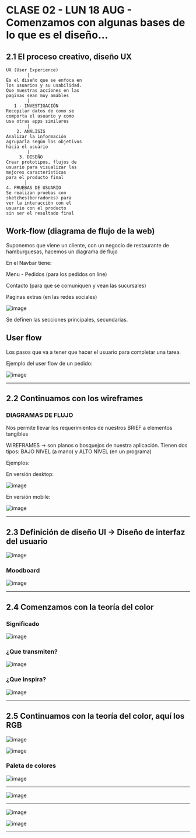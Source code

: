# CLASE 02 - LUN 18 AUG -  Comenzamos con algunas bases de lo que es el diseño...


## 2.1 El proceso creativo, diseño UX

```
UX (User Experience)
        |
Es el diseño que se enfoca en
los usuarios y su usabilidad.
Que nuestras acciones en las
paginas sean muy amables
        |
   1 - INVESTIGACIÓN
Recopilar datos de como se
comporta el usuario y como
usa otras apps similares
        |
    2. ANÁLISIS
Analizar la información
agruparla según los objetivos
hacia el usuario
        |
     3. DISEÑO
Crear prototipos, flujos de
usuario para visualizar las
mejores características
para el producto final
       |
4. PRUEBAS DE USUARIO
Se realizan pruebas con
sketches(borradores) para
ver la interacciòn con el
usuario con el producto
sin ser el resultado final
```    



## Work-flow (diagrama de flujo de la web)

Suponemos que viene un cliente, con un negocio de restaurante de hamburguesas, hacemos un diagrama de flujo

En el Navbar tiene: 

Menu - Pedidos (para los pedidos on line) 

Contacto (para que se comuniquen y vean las sucursales) 

Paginas extras (en las redes sociales)

![image](https://github.com/eugenia1984/UTN-FRSR-Programacion/assets/72580574/d146893a-e07e-40bf-baff-d9e6157e2243)

Se definen las secciones principales, secundarias.

## User flow

Los pasos que va a tener que hacer el usuario para completar una tarea.

Ejemplo del user flow de un pedido:

![image](https://github.com/eugenia1984/UTN-FRSR-Programacion/assets/72580574/5c3ab607-6a4a-420b-a9fb-8ed6a4b3d610)


---

## 2.2 Continuamos con los wireframes

### DIAGRAMAS DE FLUJO

Nos permite llevar los requerimientos de nuestros BRIEF a elementos tangibles

WIREFRAMES -> son planos o bosquejos de nuestra aplicación. Tienen dos tipos: BAJO NIVEL (a mano) y ALTO NIVEL (en un programa)



Ejemplos:

En versión desktop: 

![image](https://github.com/eugenia1984/UTN-FRSR-Programacion/assets/72580574/4fc4e920-50ba-4cb6-a25f-61b0323eb6d2)

En versión mobile:


![image](https://github.com/eugenia1984/UTN-FRSR-Programacion/assets/72580574/6281f646-1c2f-4985-a8cc-baf0cd3e529e)

---

## 2.3 Definición de diseño UI -> Diseño de interfaz del usuario


![image](https://github.com/eugenia1984/UTN-FRSR-Programacion/assets/72580574/321f3aa2-5621-4bbe-b929-ecf7e6c7795c)


### Moodboard


![image](https://github.com/eugenia1984/UTN-FRSR-Programacion/assets/72580574/1d827226-8ace-44ae-8ec9-55030e137da3)


---

## 2.4 Comenzamos con la teoría del color


### Significado


![image](https://github.com/eugenia1984/UTN-FRSR-Programacion/assets/72580574/be7246d5-29b4-4eb2-b34e-23b593ce339e)

### ¿Que transmiten?

![image](https://github.com/eugenia1984/UTN-FRSR-Programacion/assets/72580574/270cffbe-621c-4e8d-9286-1df911d8db13)

### ¿Que inspira?

![image](https://github.com/eugenia1984/UTN-FRSR-Programacion/assets/72580574/086038d4-8db5-4eea-8769-42a61cf60ee0)


---

## 2.5 Continuamos con la teoría del color, aquí los RGB

![image](https://github.com/eugenia1984/UTN-FRSR-Programacion/assets/72580574/c9014640-6a0e-4aee-a80c-4de9dabd4075)

![image](https://github.com/eugenia1984/UTN-FRSR-Programacion/assets/72580574/ae7e7ff6-7050-483d-900a-7bf833ae2975)


### Paleta de colores

![image](https://github.com/eugenia1984/UTN-FRSR-Programacion/assets/72580574/a6b1fdee-bb3f-4e2b-8c48-549e554d62d4)

---


![image](https://github.com/eugenia1984/UTN-FRSR-Programacion/assets/72580574/6c65c7e0-70af-4161-ae5e-9a42badaa705)

---

![image](https://github.com/eugenia1984/UTN-FRSR-Programacion/assets/72580574/2bab81e0-8a3e-4f8e-8fa1-72185c8c10d5)

![image](https://github.com/eugenia1984/UTN-FRSR-Programacion/assets/72580574/3e58abf8-f293-44ee-8936-96238f9a12d8)

---
